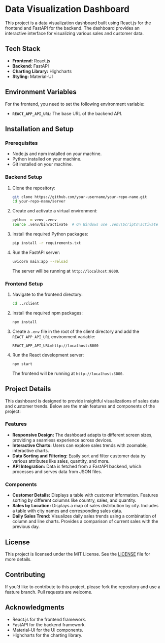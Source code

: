 # Data Visualization Dashboard

This project is a data visualization dashboard built using React.js for the frontend and FastAPI for the backend. The dashboard provides an interactive interface for visualizing various sales and customer data.

## Tech Stack

- **Frontend:** React.js
- **Backend:** FastAPI
- **Charting Library:** Highcharts
- **Styling:** Material-UI

## Environment Variables

For the frontend, you need to set the following environment variable:

- **`REACT_APP_API_URL`**: The base URL of the backend API.

## Installation and Setup

### Prerequisites

- Node.js and npm installed on your machine.
- Python installed on your machine.
- Git installed on your machine.

### Backend Setup

1. Clone the repository:

    ```bash
    git clone https://github.com/your-username/your-repo-name.git
    cd your-repo-name/server
    ```

2. Create and activate a virtual environment:

    ```bash
    python -m venv .venv
    source .venv/bin/activate  # On Windows use .venv\Scripts\activate
    ```

3. Install the required Python packages:

    ```bash
    pip install -r requirements.txt
    ```

4. Run the FastAPI server:

    ```bash
    uvicorn main:app --reload
    ```

   The server will be running at `http://localhost:8000`.

### Frontend Setup

1. Navigate to the frontend directory:

    ```bash
    cd ../client
    ```

2. Install the required npm packages:

    ```bash
    npm install
    ```

3. Create a `.env` file in the root of the client directory and add the `REACT_APP_API_URL` environment variable:

    ```env
    REACT_APP_API_URL=http://localhost:8000
    ```

4. Run the React development server:

    ```bash
    npm start
    ```

   The frontend will be running at `http://localhost:3000`.

## Project Details

This dashboard is designed to provide insightful visualizations of sales data and customer trends. Below are the main features and components of the project:

### Features

- **Responsive Design:** The dashboard adapts to different screen sizes, providing a seamless experience across devices.
- **Interactive Charts:** Users can explore sales trends with zoomable, interactive charts.
- **Data Sorting and Filtering:** Easily sort and filter customer data by various attributes like sales, quantity, and more.
- **API Integration:** Data is fetched from a FastAPI backend, which processes and serves data from JSON files.

### Components

- **Customer Details:** Displays a table with customer information. Features sorting by different columns like country, sales, and quantity.
- **Sales by Location:** Displays a map of sales distribution by city. Includes a table with city names and corresponding sales data.
- **Daily Sales Trend:** Visualizes daily sales trends using a combination of column and line charts. Provides a comparison of current sales with the previous day.

## License

This project is licensed under the MIT License. See the [LICENSE](LICENSE) file for more details.

## Contributing

If you’d like to contribute to this project, please fork the repository and use a feature branch. Pull requests are welcome.

## Acknowledgments

- React.js for the frontend framework.
- FastAPI for the backend framework.
- Material-UI for the UI components.
- Highcharts for the charting library.
